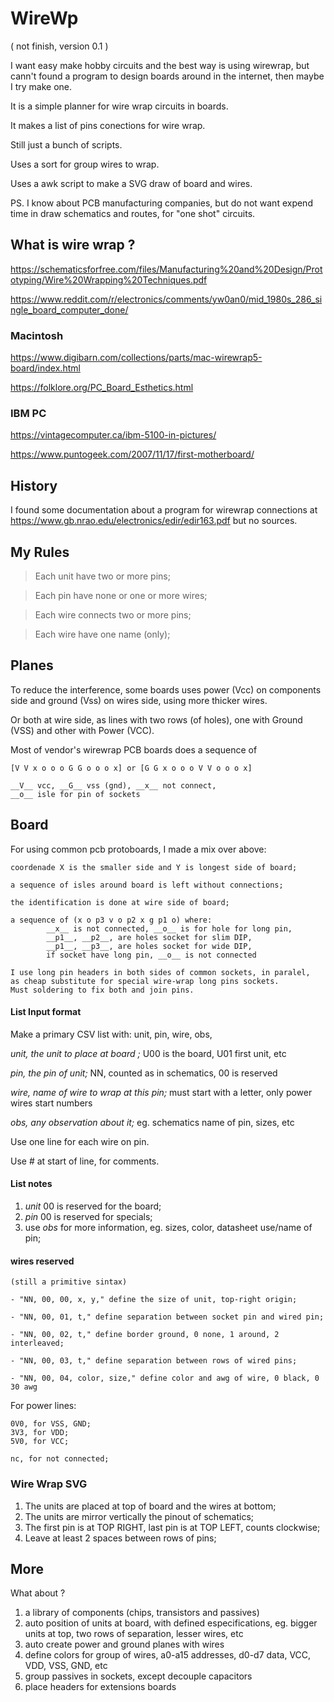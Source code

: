 # WireWp

( not finish, version 0.1 )

I want easy make hobby circuits and the best way is using wirewrap, 
but cann't found a program to design boards around in the internet, 
then maybe I try make one.

It is a simple planner for wire wrap circuits in boards.

It makes a list of pins conections for wire wrap.

Still just a bunch of scripts.

Uses a sort for group wires to wrap. 

Uses a awk script to make a SVG draw of board and wires.

PS. I know about PCB manufacturing companies, 
but do not want expend time in draw schematics and routes, 
for "one shot" circuits.  

## What is wire wrap ?

https://schematicsforfree.com/files/Manufacturing%20and%20Design/Prototyping/Wire%20Wrapping%20Techniques.pdf

https://www.reddit.com/r/electronics/comments/yw0an0/mid_1980s_286_single_board_computer_done/

### Macintosh

https://www.digibarn.com/collections/parts/mac-wirewrap5-board/index.html

https://folklore.org/PC_Board_Esthetics.html

### IBM PC

https://vintagecomputer.ca/ibm-5100-in-pictures/

https://www.puntogeek.com/2007/11/17/first-motherboard/

## History

I found some documentation about a program for wirewrap connections at
https://www.gb.nrao.edu/electronics/edir/edir163.pdf but no sources.

##  My Rules

> Each unit have two or more pins;

> Each pin have none or one or more wires;

> Each wire connects two or more pins;

> Each wire have one name (only);

## Planes

To reduce the interference, some boards uses power (Vcc) on 
components side and ground (Vss) on wires side, 
using more thicker wires.

Or both at wire side, as lines with two rows (of holes), one
with Ground (VSS) and other with Power (VCC).

Most of vendor's wirewrap PCB boards does a sequence of

    [V V x o o o G G o o o x] or [G G x o o o V V o o o x]

    __V__ vcc, __G__ vss (gnd), __x__ not connect, 
    __o__ isle for pin of sockets 

## Board

For using common pcb protoboards, I made a mix over above: 

    coordenade X is the smaller side and Y is longest side of board;

    a sequence of isles around board is left without connections;

    the identification is done at wire side of board;

    a sequence of (x o p3 v o p2 x g p1 o) where:
            __x__ is not connected, __o__ is for hole for long pin, 
            __p1__, __p2__, are holes socket for slim DIP, 
            __p1__, __p3__, are holes socket for wide DIP,
            if socket have long pin, __o__ is not connected

    I use long pin headers in both sides of common sockets, in paralel,
    as cheap substitute for special wire-wrap long pins sockets. 
    Must soldering to fix both and join pins.

#### List Input format 

Make a primary CSV list with: unit, pin, wire, obs,

_unit, the unit to place at board ;_
        U00 is the board, U01 first unit, etc

_pin, the pin of unit;_
        NN, counted as in schematics, 00 is reserved

_wire, name of wire to wrap at this pin;_
        must start with a letter, only power wires start numbers

_obs, any observation about it;_
        eg. schematics name of pin, sizes, etc 

Use one line for each wire on pin.

Use # at start of line, for comments.

#### List notes

1. _unit_ 00 is reserved for the board;
1. _pin_ 00 is reserved for specials;
1. use _obs_ for more information, eg. sizes, color, datasheet use/name of pin;

#### wires reserved

    (still a primitive sintax)

    - "NN, 00, 00, x, y," define the size of unit, top-right origin;    

    - "NN, 00, 01, t," define separation between socket pin and wired pin;    
    
    - "NN, 00, 02, t," define border ground, 0 none, 1 around, 2 interleaved;    
    
    - "NN, 00, 03, t," define separation between rows of wired pins;   
    
    - "NN, 00, 04, color, size," define color and awg of wire, 0 black, 0 30 awg

For power lines:

    0V0, for VSS, GND;
    3V3, for VDD;
    5V0, for VCC;

    nc, for not connected;

### Wire Wrap SVG

1. The units are placed at top of board and the wires at bottom;
2. The units are mirror vertically the pinout of schematics;
3. The first pin is at TOP RIGHT, last pin is at TOP LEFT, counts clockwise;
4. Leave at least 2 spaces between rows of pins;

## More

What about ?

1. a library of components (chips, transistors and passives)
1. auto position of units at board, with defined especifications, eg. bigger units at top, two rows of separation, lesser wires, etc
1. auto create power and ground planes with wires
1. define colors for group of wires, a0-a15 addresses, d0-d7 data, VCC, VDD, VSS, GND, etc
1. group passives in sockets, except decouple capacitors
1. place headers for extensions boards 


